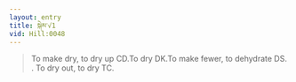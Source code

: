 ```yaml
---
layout: entry
title: སྐེམ་√1
vid: Hill:0048
---
```

> To make dry, to dry up CD.To dry DK.To make fewer, to dehydrate DS. . To dry out, to dry TC.
